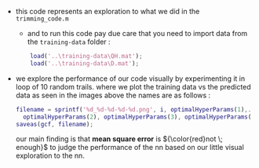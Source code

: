 * this code represents an exploration to what we did in the `trimming_code.m` 
    - and to run this code pay due care that you need to import data from the `training-data` folder :
    ```matlab
        load('..\training-data\QH.mat');
        load('..\training-data\D.mat');
    ```
* we explore the performance of our code visually by experimenting it in loop of 10 random trails. where we plot the training data vs the predicted data as seen in the images above the names are as follows :

    ```matlab
    filename = sprintf('%d_%d-%d-%d-%d.png', i, optimalHyperParams(1),...
      optimalHyperParams(2), optimalHyperParams(3), optimalHyperParams(4));
  saveas(gcf, filename);

    ```

    our main finding is that **mean square error** is ${\color{red}not \; enough}$  to judge the performance of the nn based on our little visual exploration to the nn.

